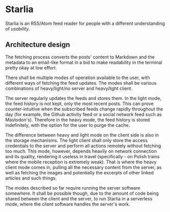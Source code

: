 # Starlia

Starlia is an RSS/Atom feed reader for people with a different understanding of _usability_.

## Architecture design

The fetching process converts the posts' content to Markdown and the metadata to an email-like format in a bid to make readability in the terminal pretty okay at low effort.

There shall be multiple modes of operation available to the user, with different ways of fetching the feed updates. The modes shall be various combinations of heavy/light/no server and heavy/light client.

The server regularly updates the feeds and stores them. In the light mode, the feed history is not kept, only the most recent posts. This can prove counter-intuitive when the subscribed feeds change rapidly throughout the day (for example, the Github activity feed or a social network feed such as Mastodon's). Therefore in the heavy mode, the feed history is stored indefinitely, with the option for the user to purge the cache.

The difference between heavy and light mode on the client side is also in the storage mechanisms. The light client shall only store the access credentials to the server and perform all actions remotely without fetching too much. This mode, however, depends heavily on network connection and its quality, rendering it useless in travel (specifically - on Polish trains where the mobile reception is extremely weak). That is where the heavy client mode comes in, pulling all the necessary content from the server, as well as fetching the images and potentially the excerpts of other linked articles and such things.

The modes described so far require running the server software somewhere. It shall be possible though, due to the amount of code being shared between the client and the server, to run Starlia in a serverless mode, where the client software handles the server's work.
